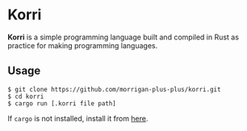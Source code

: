 # Korri

__Korri__ is a simple programming language built and compiled in Rust as practice for making programming languages.

## Usage

```console
$ git clone https://github.com/morrigan-plus-plus/korri.git
$ cd korri
$ cargo run [.korri file path]
```

If `cargo` is not installed, install it from [here](https://doc.rust-lang.org/cargo/getting-started/installation.html).
